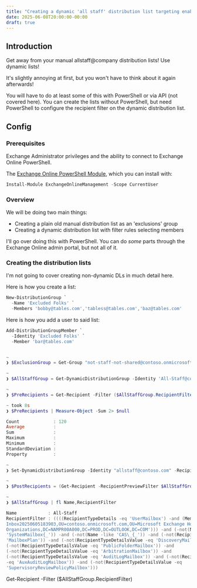```yaml
---
title: "Creating a dynamic 'all staff' distribution list targeting enabled user mailboxes"
date: 2025-06-08T20:00:00-00:00
draft: true
---
```


## Introduction

Get away from your manual allstaff@company distribution lists! Use dynamic lists!

It's slightly annoying at first, but you won't have to think about it again afterwards!

You will have to do at least some of this with PowerShell or via API (not covered here).
You can create the lists without PowerShell, but need PowerShell to configure the
recipient filter on the dynamic distribution list.

## Config

### Prerequisites

Exchange Administrator privileges and the ability to connect to Exchange Online PowerShell.

The [Exchange Online PowerShell Module](https://learn.microsoft.com/en-us/powershell/exchange/connect-to-exchange-online-powershell?view=exchange-ps),
which you can install with:

```PowerShell
Install-Module ExchangeOnlineManagement -Scope CurrentUser
```

### Overview

We will be doing two main things:

- Creating a plain old manual distribution list as an 'exclusions' group
- Creating a dynamic distribution list with filter rules selecting members

I'll go over doing this with PowerShell. You can do *some* parts through the
Exchange Online admin portal, but not all of it.

### Creating the distribution lists

I'm not going to cover creating non-dynamic DLs in much detail here.

Here is how you create a list:

```PowerShell
New-DistributionGroup `
  -Name 'Excluded Folks' `
  -Members 'bobby@tables.com','tabless@tables.com','baz@tables.com'
```

Here is how you add a user to said list:

```PowerShell
Add-DistributionGroupMember `
  -Identity 'Excluded Folks' `
  -Member 'bar@tables.com'
```

```PowerShell

~
❯ $ExclusionGroup = Get-Group "not-staff-not-shared@contoso.onmicrosoft.com"

~
❯ $AllStaffGroup = Get-DynamicDistributionGroup -Identity 'All-Staff@contoso.com'

~
❯ $PreRecipients = Get-Recipient -Filter ($AllStaffGroup.RecipientFilter)

~ took 8s
❯ $PreRecipients | Measure-Object -Sum 2> $null

Count             : 120
Average           :
Sum               :
Maximum           :
Minimum           :
StandardDeviation :
Property          :

~
❯ Set-DynamicDistributionGroup -Identity "allstaff@contoso.com" -RecipientFilter "((RecipientTypeDetails -eq 'UserMailbox') -and (MemberOfGroup -ne '$($ExclusionGroup.DistinguishedName)'))"

~
❯ $PostRecipients = (Get-Recipient -RecipientPreviewFilter $AllStaffGroup.RecipientFilter) | Select PrimarySmtpAddress

~
❯ $AllStaffGroup | fl Name,RecipientFilter

Name            : All-Staff
RecipientFilter : ((((RecipientTypeDetails -eq 'UserMailbox') -and (MemberOfGroup -ne 'CN=Generic
Inbox20250605183903,OU=contoso.onmicrosoft.com,OU=Microsoft Exchange Hosted
Organizations,DC=NAMPR00A000,DC=PROD,DC=OUTLOOK,DC=COM'))) -and (-not(Name -like
'SystemMailbox{_')) -and (-not(Name -like 'CAS\_{_')) -and (-not(RecipientTypeDetailsValue -eq
'MailboxPlan')) -and (-not(RecipientTypeDetailsValue -eq 'DiscoveryMailbox')) -and
(-not(RecipientTypeDetailsValue -eq 'PublicFolderMailbox')) -and
(-not(RecipientTypeDetailsValue -eq 'ArbitrationMailbox')) -and
(-not(RecipientTypeDetailsValue -eq 'AuditLogMailbox')) -and (-not(RecipientTypeDetailsValue
-eq 'AuxAuditLogMailbox')) -and (-not(RecipientTypeDetailsValue -eq
'SupervisoryReviewPolicyMailbox')))

```

Get-Recipient -Filter ($AllStaffGroup.RecipientFilter)
